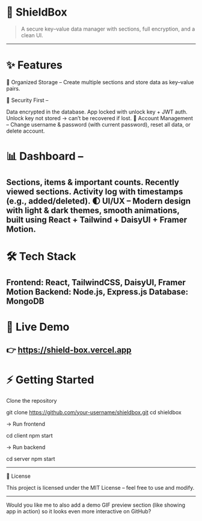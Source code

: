# 🔐 ShieldBox
> A secure key–value data manager with sections, full encryption, and a clean UI.
---
# ✨ Features
📂 Organized Storage – Create multiple sections and store data as key–value pairs.

🔐 Security First –

Data encrypted in the database.
App locked with unlock key + JWT auth.
Unlock key not stored → can’t be recovered if lost.
👤 Account Management – Change username & password (with current password), reset all data, or delete account.

# 📊 Dashboard –

Sections, items & important counts.
Recently viewed sections.
Activity log with timestamps (e.g., added/deleted).
🌓 UI/UX – Modern design with light & dark themes, smooth animations, built using React + Tailwind + DaisyUI + Framer Motion.
---

# 🛠 Tech Stack

Frontend: React, TailwindCSS, DaisyUI, Framer Motion
Backend: Node.js, Express.js
Database: MongoDB
---

# 🚀 Live Demo
👉 https://shield-box.vercel.app
---

# ⚡ Getting Started

Clone the repository

git clone https://github.com/your-username/shieldbox.git
cd shieldbox

-> Run frontend

cd client
npm start

-> Run backend

cd server
npm start

---
📝 License

This project is licensed under the MIT License – feel free to use and modify.


---

Would you like me to also add a demo GIF preview section (like showing app in action) so it looks even more interactive on GitHub?
